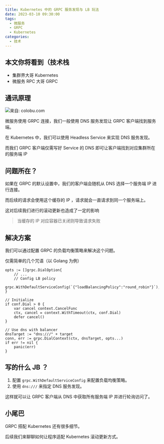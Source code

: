 ```yaml
---
title: Kubernetes 中的 GRPC 服务发现与 LB 玩法
date: 2023-03-10 09:30:00
tags:
  - 微服务
  - GRPC
  - Kubernetes
categories:
  - 技术
---
```


## 本文你将看到（技术栈

- 集群界大哥 Kubernetes
- 微服务 RPC 大哥 GRPC

## 通讯原理

![来自: colobu.com](https://colobu.com/2017/03/25/grpc-naming-and-load-balance/4.png)

微服务使用 GRPC 连接，我们一般使用 DNS 服务发现让 GRPC 客户端找到服务端。

在 Kubernetes 中，我们可以使用 Headless Service 来实现 DNS 服务发现。

而我们 GRPC 客户端仅需写好 Service 的 DNS 即可让客户端找到对应集群所在的服务端 IP

## 问题所在？

如果在 GRPC 的默认设置中，我们的客户端会随机从 DNS 选择一个服务端 IP 进行连接。

而后续的请求会使用这个缓存的 IP ，请求就会一直请求到同一个服务端上。

这对后续我们进行的滚动更新也造成了一定的影响

> 当缓存的 IP 对应容器已关闭则导致请求失败

## 解决方案

我们可以通过配置 GRPC 的负载均衡策略来解决这个问题。

仅需简单的几个咒语（以 Golang 为例）

```golang
opts := []grpc.DialOption{
    // ...
    // Config LB policy
    grpc.WithDefaultServiceConfig(`{"loadBalancingPolicy":"round_robin"}`),
}

// Initialize
if conf.Dial > 0 {
    var cancel context.CancelFunc
    ctx, cancel = context.WithTimeout(ctx, conf.Dial)
    defer cancel()
}

// Use dns with balancer
dnsTarget := "dns:///" + target
conn, err := grpc.DialContext(ctx, dnsTarget, opts...)
if err != nil {
    panic(err)
}
```

## 写的什么 JB ？

1. 配置 `grpc.WithDefaultServiceConfig` 来配置负载均衡策略。
2. 使用 `dns:///` 来指定 DNS 服务发现。

这样就可以让 GRPC 客户端从 DNS 中获取所有服务端 IP 并进行轮询访问了。

## 小尾巴

GRPC 搭配 Kubernetes 还有很多细节。

后续我们来聊聊如何让程序适配 Kubernetes 滚动更新方式。